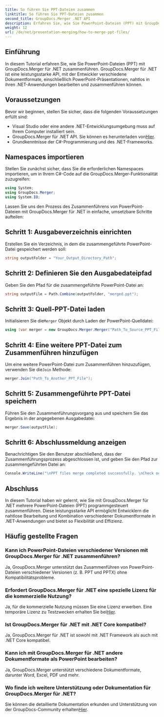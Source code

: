 ```yaml
---
title: So führen Sie PPT-Dateien zusammen
linktitle: So führen Sie PPT-Dateien zusammen
second_title: GroupDocs.Merger .NET API
description: Erfahren Sie, wie Sie PowerPoint-Dateien (PPT) mit GroupDocs.Merger für .NET mühelos zusammenführen. Verbessern Sie Ihre .NET-Anwendungen mit dieser leistungsstarken API.
weight: 12
url: /de/net/presentation-merging/how-to-merge-ppt-files/
---
```

## Einführung
In diesem Tutorial erfahren Sie, wie Sie PowerPoint-Dateien (PPT) mit GroupDocs.Merger für .NET zusammenführen. GroupDocs.Merger für .NET ist eine leistungsstarke API, mit der Entwickler verschiedene Dokumentformate, einschließlich PowerPoint-Präsentationen, nahtlos in ihren .NET-Anwendungen bearbeiten und zusammenführen können.
## Voraussetzungen
Bevor wir beginnen, stellen Sie sicher, dass die folgenden Voraussetzungen erfüllt sind:
- Visual Studio oder eine andere .NET-Entwicklungsumgebung muss auf Ihrem Computer installiert sein.
-  GroupDocs.Merger für .NET API. Sie können es herunterladen von[Hier](https://releases.groupdocs.com/merger/net/).
- Grundkenntnisse der C#-Programmierung und des .NET-Frameworks.

## Namespaces importieren
Stellen Sie zunächst sicher, dass Sie die erforderlichen Namespaces importieren, um in Ihrem C#-Code auf die GroupDocs.Merger-Funktionalität zuzugreifen:
```csharp
using System; 
using GroupDocs.Merger;
using System.IO;
```

Lassen Sie uns den Prozess des Zusammenführens von PowerPoint-Dateien mit GroupDocs.Merger für .NET in einfache, umsetzbare Schritte aufteilen:
## Schritt 1: Ausgabeverzeichnis einrichten
Erstellen Sie ein Verzeichnis, in dem die zusammengeführte PowerPoint-Datei gespeichert werden soll:
```csharp
string outputFolder = "Your_Output_Directory_Path";
```
## Schritt 2: Definieren Sie den Ausgabedateipfad
Geben Sie den Pfad für die zusammengeführte PowerPoint-Datei an:
```csharp
string outputFile = Path.Combine(outputFolder, "merged.ppt");
```
## Schritt 3: Quell-PPT-Datei laden
 Initialisieren Sie die`Merger` Objekt durch Laden der PowerPoint-Quelldatei:
```csharp
using (var merger = new GroupDocs.Merger.Merger("Path_To_Source_PPT_File"))
```
## Schritt 4: Eine weitere PPT-Datei zum Zusammenführen hinzufügen
 Um eine weitere PowerPoint-Datei zum Zusammenführen hinzuzufügen, verwenden Sie die`Join` Methode:
```csharp
merger.Join("Path_To_Another_PPT_File");
```
## Schritt 5: Zusammengeführte PPT-Datei speichern
Führen Sie den Zusammenführungsvorgang aus und speichern Sie das Ergebnis in der angegebenen Ausgabedatei:
```csharp
merger.Save(outputFile);
```
## Schritt 6: Abschlussmeldung anzeigen
Benachrichtigen Sie den Benutzer abschließend, dass der Zusammenführungsprozess abgeschlossen ist, und geben Sie den Pfad zur zusammengeführten Datei an:
```csharp
Console.WriteLine("\nPPT files merge completed successfully. \nCheck output in {0}", outputFolder);
```

## Abschluss
In diesem Tutorial haben wir gelernt, wie Sie mit GroupDocs.Merger für .NET mehrere PowerPoint-Dateien (PPT) programmgesteuert zusammenführen. Diese leistungsstarke API ermöglicht Entwicklern die nahtlose Bearbeitung und Kombination verschiedener Dokumentformate in .NET-Anwendungen und bietet so Flexibilität und Effizienz.

## Häufig gestellte Fragen
### Kann ich PowerPoint-Dateien verschiedener Versionen mit GroupDocs.Merger für .NET zusammenführen?
Ja, GroupDocs.Merger unterstützt das Zusammenführen von PowerPoint-Dateien verschiedener Versionen (z. B. PPT und PPTX) ohne Kompatibilitätsprobleme.
### Erfordert GroupDocs.Merger für .NET eine spezielle Lizenz für die kommerzielle Nutzung?
 Ja, für die kommerzielle Nutzung müssen Sie eine Lizenz erwerben. Eine temporäre Lizenz zu Testzwecken erhalten Sie bei[Hier](https://purchase.groupdocs.com/temporary-license/).
### Ist GroupDocs.Merger für .NET mit .NET Core kompatibel?
Ja, GroupDocs.Merger für .NET ist sowohl mit .NET Framework als auch mit .NET Core kompatibel.
### Kann ich mit GroupDocs.Merger für .NET andere Dokumentformate als PowerPoint bearbeiten?
Ja, GroupDocs.Merger unterstützt verschiedene Dokumentformate, darunter Word, Excel, PDF und mehr.
### Wo finde ich weitere Unterstützung oder Dokumentation für GroupDocs.Merger für .NET?
Sie können die detaillierte Dokumentation erkunden und Unterstützung von der GroupDocs-Community erhalten[Hier](https://forum.groupdocs.com/c/merger/32).